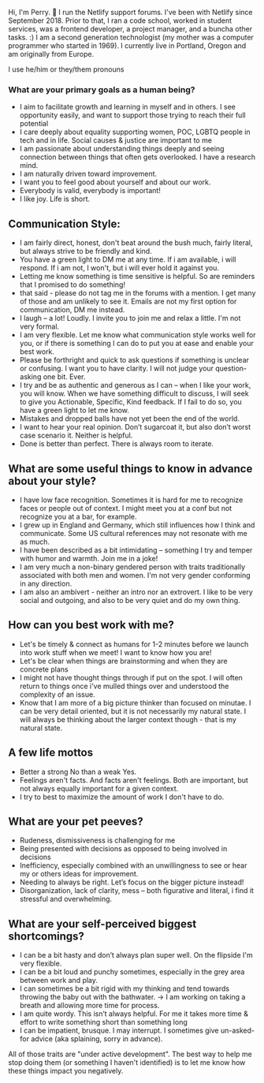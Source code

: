 Hi, I'm Perry. 👋 I run the Netlify support forums. I've been with Netlify since September 2018. Prior to that, I ran a code school, worked in student services, was a frontend developer, a project manager, and a buncha other tasks. :) I am a second generation technologist (my mother was a computer programmer who started in 1969). I currently live in Portland, Oregon and am originally from Europe.

I use he/him or they/them pronouns


### What are your primary goals as a human being?

* I aim to facilitate growth and learning in myself and in others. I see opportunity easily, and want to support those trying to reach their full potential
* I care deeply about equality supporting women, POC, LGBTQ people in tech and in life. Social causes & justice are important to me
* I am passionate about understanding things deeply and seeing connection between things that often gets overlooked. I have a research mind.
* I am naturally driven toward improvement.
* I want you to feel good about yourself and about our work.
* Everybody is valid, everybody is important!
* I like joy. Life is short.

## Communication Style:
* I am fairly direct, honest, don't beat around the bush much, fairly literal, but always strive to be friendly and kind.
* You have a green light to DM me at any time. If i am available, i will respond. If i am not, I won't, but i will ever hold it against you.
* Letting me know something is time sensitive is helpful. So are reminders that I promised to do something!
* that said - please do not tag me in the forums with a mention. I get many of those and am unlikely to see it. Emails are not my first option for communication, DM me instead.
* I laugh – a lot! Loudly. I invite you to join me and relax a little. I'm not very formal.
* I am very flexible. Let me know what communication style works well for you, or if there is something I can do to put you at ease and enable your best work.
* Please be forthright and quick to ask questions if something is unclear or confusing. I want you to have clarity. I will not judge your question-asking one bit. Ever.
* I try and be as authentic and generous as I can – when I like your work, you will know. When we have something difficult to discuss, I will seek to give you Actionable, Specific, Kind feedback. If I fail to do so, you have a green light to let me know.
* Mistakes and dropped balls have not yet been the end of the world.
* I want to hear your real opinion. Don’t sugarcoat it, but also don’t worst case scenario it. Neither is helpful.
* Done is better than perfect. There is always room to iterate.

## What are some useful things to know in advance about your style?
* I have low face recognition. Sometimes it is hard for me to recognize faces or people out of context. I might meet you at a conf but not recognize you at a bar, for example.
* I grew up in England and Germany, which still influences how I think and communicate. Some US cultural references may not resonate with me as much.
* I have been described as a bit intimidating – something I try and temper with humor and warmth. Join me in a joke!
* I am very much a non-binary gendered person with traits traditionally associated with both men and women. I'm not very gender conforming in any direction.
* I am also an ambivert - neither an intro nor an extrovert. I like to be very social and outgoing, and also to be very quiet and do my own thing.

## How can you best work with me?
* Let's be timely & connect as humans for 1-2 minutes before we launch into work stuff when we meet! I want to know how you are!
* Let's be clear when things are brainstorming and when they are concrete plans
* I might not have thought things through if put on the spot. I will often return to things once i've mulled things over and understood the complexity of an issue.
* Know that I am more of a big picture thinker than focused on minutae. I can be very detail oriented, but it is not necessarily my natural state. I will always be thinking about the larger context though - that is my natural state.

## A few life mottos
* Better a strong No than a weak Yes.
* Feelings aren't facts. And facts aren't feelings. Both are important, but not always equally important for a given context.
* I try to best to maximize the amount of work I don't have to do.

## What are your pet peeves?
* Rudeness, dismissiveness is challenging for me
* Being presented with decisions as opposed to being involved in decisions
* Inefficiency, especially combined with an unwillingness to see or hear my or
others ideas for improvement.
* Needing to always be right. Let’s focus on the bigger picture instead!
* Disorganization, lack of clarity, mess – both figurative and literal, i find it stressful and overwhelming.

## What are your self-perceived biggest shortcomings?
* I can be a bit hasty and don’t always plan super well. On the flipside I'm very flexible.
* I can be a bit loud and punchy sometimes, especially in the grey area between work and play.
* I can sometimes be a bit rigid with my thinking and tend towards throwing the baby out with the bathwater. -> I am working on taking a breath and allowing more time for process.
* I am quite wordy. This isn’t always helpful. For me it takes more time & effort to write something short than something long
* I can be impatient, brusque. I may interrupt. I sometimes give un-asked-for advice (aka splaining, sorry in advance). 

All of those traits are "under active development". The best way to help me stop doing them (or something I haven't identified) is to let me know how these things impact you negatively.
